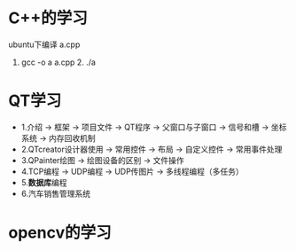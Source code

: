 # C++的学习
 ubuntu下编译 a.cpp 
 1. gcc -o a a.cpp 2. ./a 
# QT学习
  * 1.介绍 -> 框架 -> 项目文件 -> QT程序 -> 父窗口与子窗口 -> 信号和槽 -> 坐标系统 -> 内存回收机制
  * 2.QTcreator设计器使用 -> 常用控件 -> 布局 -> 自定义控件 -> 常用事件处理
  * 3.QPainter绘图 -> 绘图设备的区别 -> 文件操作
  * 4.TCP编程 -> UDP编程 -> UDP传图片 -> 多线程编程（多任务）
  * 5.**数据库**编程
  * 6.汽车销售管理系统
  
# opencv的学习
